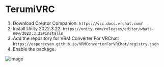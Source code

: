 # TerumiVRC
1. Download Creator Companion: `https://vcc.docs.vrchat.com/`
2. Install Unity 2022.3.22: `https://unity.com/releases/editor/whats-new/2022.3.22#installs`
3. Add the repository for VRM Converter For VRChat: `https://esperecyan.github.io/VRMConverterForVRChat/registry.json`
4. Enable the package.

![image](https://github.com/user-attachments/assets/b6d050ea-ac2e-4998-9d0a-274fb7538964)
